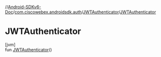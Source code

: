 //[Android-SDKv6-Doc](../../../index.md)/[com.ciscowebex.androidsdk.auth](../index.md)/[JWTAuthenticator](index.md)/[JWTAuthenticator](-j-w-t-authenticator.md)

# JWTAuthenticator

[jvm]\
fun [JWTAuthenticator](-j-w-t-authenticator.md)()
